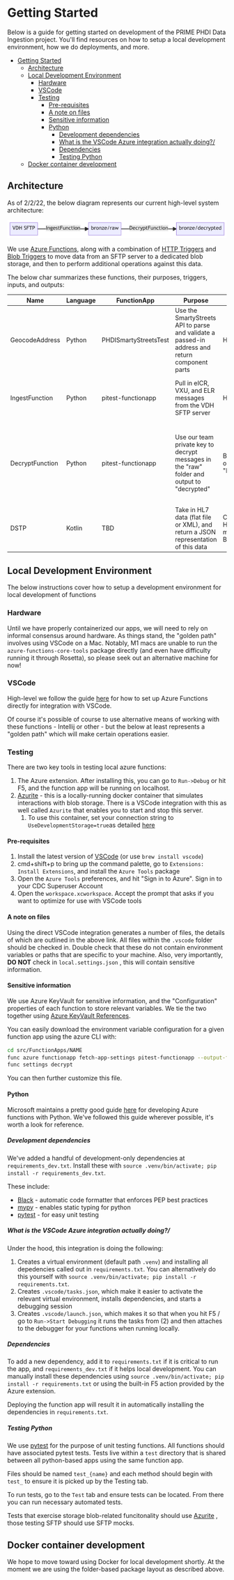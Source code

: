 # Getting Started

Below is a guide for getting started on development of the PRIME PHDI Data Ingestion project. You'll find resources on how to setup a local development environment, how we do deployments, and more.

- [Getting Started](#getting-started)
  - [Architecture](#architecture)
  - [Local Development Environment](#local-development-environment)
    - [Hardware](#hardware)
    - [VSCode](#vscode)
    - [Testing](#testing)
      - [Pre-requisites](#pre-requisites)
      - [A note on files](#a-note-on-files)
      - [Sensitive information](#sensitive-information)
      - [Python](#python)
        - [Development dependencies](#development-dependencies)
        - [What is the VSCode Azure integration actually doing?/](#what-is-the-vscode-azure-integration-actually-doing)
        - [Dependencies](#dependencies)
        - [Testing Python](#testing-python)
  - [Docker container development](#docker-container-development)

## Architecture

As of 2/2/22, the below diagram represents our current high-level system architecture:

![Architecture](architecture.png)

We use [Azure Functions](https://docs.microsoft.com/en-us/azure/azure-functions/), along with a combination of [HTTP Triggers](https://docs.microsoft.com/en-us/azure/azure-functions/functions-bindings-http-webhook-trigger) and [Blob Triggers](https://docs.microsoft.com/en-us/azure/azure-functions/functions-bindings-storage-blob-trigger) to move data from an SFTP server to a dedicated blob storage, and then to perform additional operations against this data.

The below char summarizes these functions, their purposes, triggers, inputs, and outputs:

| Name            | Language | FunctionApp           | Purpose                                                                                        | Trigger                                 | Input                                                                                                            | Output                                                          | Effect                                                                                                                                      |             |         |         |       |        |        |
| --------------- | -------- | --------------------- | ---------------------------------------------------------------------------------------------- | --------------------------------------- | ---------------------------------------------------------------------------------------------------------------- | --------------------------------------------------------------- | ------------------------------------------------------------------------------------------------------------------------------------------- | ----------- | ------- | ------- | ----- | ------ | ------ |
| GeocodeAddress  | Python   | PHDISmartyStreetsTest | Use the SmartyStreets API to parse and validate a passed-in address and return component parts | HTTP                                    | Address string via an "address" parameter                                                                        | {"input": "{INPUT ADDRESS}", "results": [{ADDRESS_COMPONENTS}]} | N/A                                                                                                                                         |             |         |         |       |        |        |
| IngestFunction  | Python   | pitest-functionapp    | Pull in eICR, VXU, and ELR messages from the VDH SFTP server                                   | HTTP                                    | N/A - input params not used                                                                                      | HTTP Status codes - 200 for success, 500 for failure            | Data is copied from VDH SFTP server to the pitestadtastorage storage account, in the "bronze" container, into a virtual folder called "raw" |             |         |         |       |        |        |
| DecryptFunction | Python   | pitest-functionapp    | Use our team private key to decrypt messages in the "raw" folder and output to "decrypted"     | BlobTrigger on path "bronze/raw"        | A blob trigger, operating on files present in the "bronze/raw" directory. Can optionally be passed file contents | N/A                                                             | Data in "pitestdata/bronze/raw" is decrypted, and moved to "pitestdata/bronze/decrypted"                                                    |             |         |         |       |        |        |
| DSTP            | Kotlin   | TBD                   | Take in HL7 data (flat file or XML), and return a JSON representation of this data             | Currently HTTP, may move to BlobTrigger | HL7 flat file or XML                                                                                             | N/A                                                             | Decrypted HL7 data is parsed and output to a specified directory                                                                            | FunctionApp | Purpose | Trigger | Input | Output | Effect |

## Local Development Environment

The below instructions cover how to setup a development environment for local development of functions

### Hardware

Until we have properly containerized our apps, we will need to rely on informal consensus around hardware. As things stand, the "golden path" involves using VSCode on a Mac. Notably, M1 macs are unable to run the `azure-functions-core-tools` package directly (and even have difficulty running it through Rosetta), so please seek out an alternative machine for now!

### VSCode

High-level we follow the guide [here](https://docs.microsoft.com/en-us/azure/azure-functions/functions-develop-vs-code?tabs=python) for how to set up Azure Functions directly for integration with VSCode.

Of course it's possible of course to use alternative means of working with these functions - Intellij or other - but the below at least represents a "golden path" which will make certain operations easier.

### Testing

There are two key tools in testing local azure functions:

1. The Azure extension. After installing this, you can go to `Run->Debug` or hit F5, and the function app will be running on localhost.
2. [Azurite](https://docs.microsoft.com/en-us/azure/storage/common/storage-use-azurite?tabs=visual-studio) - this is a locally-running docker container that simulates interactions with blob storage. There is a VSCode integration with this as well called `Azurite` that enables you to start and stop this server.
   1. To use this container, set your connection string to `UseDevelopmentStorage=true`as detailed [here](https://docs.microsoft.com/en-us/azure/storage/common/storage-use-azurite?tabs=visual-studio)

#### Pre-requisites

1. Install the latest version of [VSCode](https://code.visualstudio.com/download) (or use `brew install vscode`)
2. cmd+shift+p to bring up the command palette, go to `Extensions: Install Extensions`, and install the `Azure Tools` package
3. Open the `Azure Tools` preferences, and hit "Sign in to Azure". Sign in to your CDC Superuser Account
4. Open the `workspace.xcworkspace`. Accept the prompt that asks if you want to optimize for use with VSCode tools

#### A note on files

Using the direct VSCode integration generates a number of files, the details of which are outlined in the above link. All files within the `.vscode` folder should be checked in. Double check that these do not contain environment variables or paths that are specific to your machine. Also, very importantly, **DO NOT** check in `local.settings.json` , this will contain sensitive information.

#### Sensitive information

We use Azure KeyVault for sensitive information, and the "Configuration" properties of each function to store relevant variables. We tie the two together using [Azure KeyVault References](https://docs.microsoft.com/en-us/azure/app-service/app-service-key-vault-references).

You can easily download the environment variable configuration for a given function app using the azure CLI with:

```bash
cd src/FunctionApps/NAME
func azure functionapp fetch-app-settings pitest-functionapp --output-file local.settings.json
func settings decrypt
```

You can then further customize this file.

#### Python

Microsoft maintains a pretty good guide [here](https://docs.microsoft.com/en-us/azure/azure-functions/functions-reference-python?tabs=asgi%2Cazurecli-linux%2Capplication-level) for developing Azure functions with Python. We've followed this guide wherever possible, it's worth a look for reference.

##### Development dependencies

We've added a handful of development-only dependencies at `requirements_dev.txt`. Install these with `source .venv/bin/activate; pip install -r requirements_dev.txt`.

These include:

- [Black](https://black.readthedocs.io/en/stable/) - automatic code formatter that enforces PEP best practices
- [mypy](http://mypy-lang.org/) - enables static typing for python
- [pytest](https://docs.pytest.org/en/6.2.x/) - for easy unit testing

##### What is the VSCode Azure integration actually doing?/

Under the hood, this integration is doing the following:

1. Creates a virtual environment (default path `.venv`) and installing all depedencies called out in `requirements.txt`. You can alternatively do this yourself with `source .venv/bin/activate; pip install -r requirements.txt`.
2. Creates `.vscode/tasks.json`, which make it easier to activate the relevant virtual environment, installs dependencies, and starts a debugging session
3. Creates `.vscode/launch.json`, which makes it so that when you hit F5 / go to `Run->Start Debugging` it runs the tasks from (2) and then attaches to the debugger for your functions when running locally.

##### Dependencies

To add a new dependency, add it to `requirements.txt` if it is critical to run the app, and `requirements_dev.txt` if it helps local development. You can manually install these dependencies using `source .venv/bin/activate; pip install -r requirements.txt` or using the built-in F5 action provided by the Azure extension.

Deploying the function app will result it in automatically installing the dependencies in `requirements.txt`.

##### Testing Python

We use [pytest](https://docs.pytest.org/en/6.2.x/) for the purpose of unit testing functions. All functions should have associated pytest tests. Tests live within a `test` directory that is shared between all python-based apps using the same function app.

Files should be named `test_{name}` and each method should begin with `test_` to ensure it is picked up by the Testing tab.

To run tests, go to the `Test` tab and ensure tests can be located. From there you can run necessary automated tests.

Tests that exercise storage blob-related funcitonality should use [Azurite](https://docs.microsoft.com/en-us/azure/storage/common/storage-use-azurite?tabs=visual-studio) , those testing SFTP should use SFTP mocks.

## Docker container development

We hope to move toward using Docker for local development shortly. At the moment we are using the folder-based package layout as described above.
